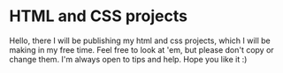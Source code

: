 # HTML and CSS projects
Hello, there I will be publishing my html and css projects, which I will be making in my free time. Feel free to look at 'em, but please don't copy or change them. I'm always open to tips and help.
Hope you like it :)
